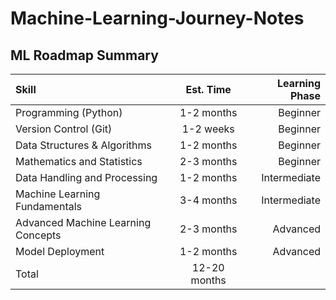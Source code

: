# Machine-Learning-Journey-Notes

## ML Roadmap Summary 

| Skill |  Est. Time  | Learning Phase |
|:-----|:--------:|------:|
| Programming (Python)   | 1-2 months | Beginner |
| Version Control (Git)   |  1-2 weeks  | Beginner |
| Data Structures & Algorithms   | 1-2 months | Beginner |
| Mathematics and Statistics   | 2-3 months | Beginner |
| Data Handling and Processing   |  1-2 months  | Intermediate |
| Machine Learning Fundamentals   | 3-4 months | Intermediate |
| Advanced Machine Learning Concepts   | 2-3 months | Advanced |
| Model Deployment   |  1-2 months  | Advanced |
| Total   |  12-20 months  |  |


